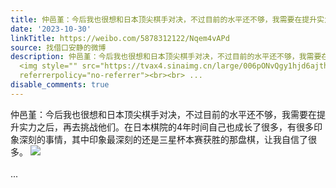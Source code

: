 ```yaml
---
title: 仲邑堇：今后我也很想和日本顶尖棋手对决，不过目前的水平还不够，我需要在提升实力之后，再去挑战他们。在日本棋院的4年时间自己也成长了很多，有很多印象深刻...
date: '2023-10-30'
linkTitle: https://weibo.com/5878312122/Nqem4vAPd
source: 找借口安静的微博
description: 仲邑堇：今后我也很想和日本顶尖棋手对决，不过目前的水平还不够，我需要在提升实力之后，再去挑战他们。在日本棋院的4年时间自己也成长了很多，有很多印象深刻的事情，其中印象最深刻的还是三星杯本赛获胜的那盘棋，让我自信了很多。
  <img style="" src="https://tvax4.sinaimg.cn/large/006pONvQgy1hjd6ajth1fj30ww0kok9u.jpg"
  referrerpolicy="no-referrer"><br><br> ...
disable_comments: true
---
```

仲邑堇：今后我也很想和日本顶尖棋手对决，不过目前的水平还不够，我需要在提升实力之后，再去挑战他们。在日本棋院的4年时间自己也成长了很多，有很多印象深刻的事情，其中印象最深刻的还是三星杯本赛获胜的那盘棋，让我自信了很多。 <img style="" src="https://tvax4.sinaimg.cn/large/006pONvQgy1hjd6ajth1fj30ww0kok9u.jpg" referrerpolicy="no-referrer"><br><br> ...